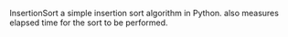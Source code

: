 InsertionSort
a simple insertion sort algorithm in Python.  also measures elapsed time for the sort to be performed.
